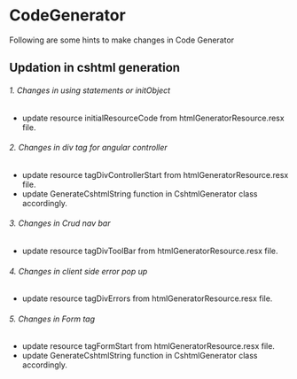 # CodeGenerator
Following are some hints to make changes in Code Generator

## Updation in cshtml generation 
###### 1. Changes in using statements or initObject
 - update resource initialResourceCode from htmlGeneratorResource.resx file.

###### 2. Changes in div tag for angular controller
 - update resource tagDivControllerStart from htmlGeneratorResource.resx file.
 - update GenerateCshtmlString function in CshtmlGenerator class accordingly.

###### 3. Changes in Crud nav bar
 - update resource tagDivToolBar from htmlGeneratorResource.resx file.

###### 4. Changes in client side error pop up
 - update resource tagDivErrors from htmlGeneratorResource.resx file.

###### 5. Changes in Form tag
 - update resource tagFormStart from htmlGeneratorResource.resx file.
 - update GenerateCshtmlString function in CshtmlGenerator class accordingly.
